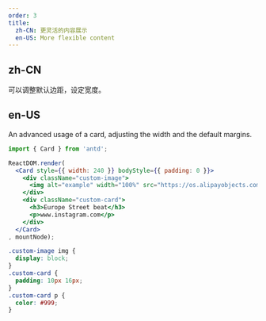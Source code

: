 ```yaml
---
order: 3
title:
  zh-CN: 更灵活的内容展示
  en-US: More flexible content
---
```


## zh-CN

可以调整默认边距，设定宽度。

## en-US

An advanced usage of a card, adjusting the width and the default margins.

````jsx
import { Card } from 'antd';

ReactDOM.render(
  <Card style={{ width: 240 }} bodyStyle={{ padding: 0 }}>
    <div className="custom-image">
      <img alt="example" width="100%" src="https://os.alipayobjects.com/rmsportal/QBnOOoLaAfKPirc.png" />
    </div>
    <div className="custom-card">
      <h3>Europe Street beat</h3>
      <p>www.instagram.com</p>
    </div>
  </Card>
, mountNode);
````

````css
.custom-image img {
  display: block;
}
.custom-card {
  padding: 10px 16px;
}
.custom-card p {
  color: #999;
}
````

